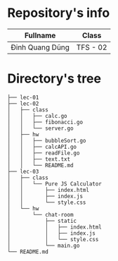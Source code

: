 # Repository's info

| Fullname        | Class    |
| --------------- | -------- |
| Đinh Quang Dũng | TFS - 02 |

# Directory's tree

```
├── lec-01
├── lec-02
│   ├── class
│   │   ├── calc.go
│   │   ├── fibonacci.go
│   │   └── server.go
│   ├── hw
│   │   ├── bubbleSort.go
│   │   ├── calcAPI.go
│   │   ├── readFile.go
│   │   ├── text.txt
│   │   └── README.md
├── lec-03
│   ├── class
│   │   └── Pure JS Calculator
│   │       ├── index.html
│   │       ├── index.js
│   │       └── style.css
│   └── hw
│       └── chat-room
│           ├── static
│           │   ├── index.html
│           │   ├── index.js
│           │   └── style.css
│           └── main.go
└── README.md
```
